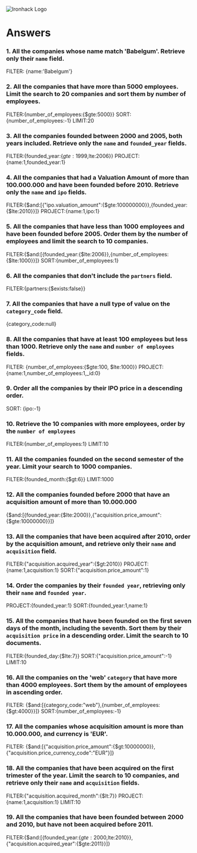 ![Ironhack Logo](https://i.imgur.com/1QgrNNw.png)

# Answers

### 1. All the companies whose name match 'Babelgum'. Retrieve only their `name` field.

<!-- Your Code Goes Here -->
FILTER: {name:'Babelgum'}


### 2. All the companies that have more than 5000 employees. Limit the search to 20 companies and sort them by **number of employees**.

<!-- Your Code Goes Here -->
FILTER:{number_of_employees:{$gte:5000}}
SORT:{number_of_employees:-1}
LIMIT:20

### 3. All the companies founded between 2000 and 2005, both years included. Retrieve only the `name` and `founded_year` fields.

<!-- Your Code Goes Here -->
FILTER:{founded_year:{$gte:1999,$lte:2006}}
PROJECT:{name:1,founded_year:1}

### 4. All the companies that had a Valuation Amount of more than 100.000.000 and have been founded before 2010. Retrieve only the `name` and `ipo` fields.

<!-- Your Code Goes Here -->
FILTER:{$and:[{"ipo.valuation_amount":{$gte:100000000}},{founded_year:{$lte:2010}}]}
PROJECT:{name:1,ipo:1}

### 5. All the companies that have less than 1000 employees and have been founded before 2005. Order them by the number of employees and limit the search to 10 companies.

<!-- Your Code Goes Here -->
FILTER:{$and:[{founded_year:{$lte:2006}},{number_of_employees:{$lte:1000}}]}
SORT:{number_of_employees:1}

### 6. All the companies that don't include the `partners` field.

<!-- Your Code Goes Here -->
FILTER:{partners:{$exists:false}}

### 7. All the companies that have a null type of value on the `category_code` field.

<!-- Your Code Goes Here -->
{category_code:null}

### 8. All the companies that have at least 100 employees but less than 1000. Retrieve only the `name` and `number of employees` fields.

<!-- Your Code Goes Here -->
FILTER: {number_of_employees:{$gte:100, $lte:1000}}
PROJECT: {name:1,number_of_employees:1,_id:0}

### 9. Order all the companies by their IPO price in a descending order.

<!-- Your Code Goes Here -->
SORT: {ipo:-1}

### 10. Retrieve the 10 companies with more employees, order by the `number of employees`

<!-- Your Code Goes Here -->
FILTER:{number_of_employees:1}
LIMIT:10

### 11. All the companies founded on the second semester of the year. Limit your search to 1000 companies.
FILTER:{founded_month:{$gt:6}}
LIMIT:1000

<!-- Your Code Goes Here -->

<!-- ### 12. All the companies that have been 'deadpooled' after the third year. -->


<!-- Your Code Goes Here -->

### 12. All the companies founded before 2000 that have an acquisition amount of more than 10.000.000

<!-- Your Code Goes Here -->
{$and:[{founded_year:{$lte:2000}},{"acquisition.price_amount":{$gte:10000000}}]}

### 13. All the companies that have been acquired after 2010, order by the acquisition amount, and retrieve only their `name` and `acquisition` field.

<!-- Your Code Goes Here -->
FILTER:{"acquisition.acquired_year":{$gt:2010}}
PROJECT:{name:1,acquisition:1}
SORT:{"acquisition.price_amount":1}

### 14. Order the companies by their `founded year`, retrieving only their `name` and `founded year`.

<!-- Your Code Goes Here -->
PROJECT:{founded_year:1}
SORT:{founded_year:1,name:1}

### 15. All the companies that have been founded on the first seven days of the month, including the seventh. Sort them by their `acquisition price` in a descending order. Limit the search to 10 documents.

<!-- Your Code Goes Here -->
FILTER:{founded_day:{$lte:7}}
SORT:{"acquisition.price_amount":-1}
LIMIT:10

### 16. All the companies on the 'web' `category` that have more than 4000 employees. Sort them by the amount of employees in ascending order.

<!-- Your Code Goes Here -->
FILTER: {$and:[{category_code:"web"},{number_of_employees:{$gt:4000}}]}
SORT:{number_of_employees:-1}

### 17. All the companies whose acquisition amount is more than 10.000.000, and currency is 'EUR'.

<!-- Your Code Goes Here -->
FILTER: {$and:[{"acquisition.price_amount":{$gt:10000000}},{"acquisition.price_currency_code":"EUR"}]}


### 18. All the companies that have been acquired on the first trimester of the year. Limit the search to 10 companies, and retrieve only their `name` and `acquisition` fields.

<!-- Your Code Goes Here -->
FILTER:{"acquisition.acquired_month":{$lt:7}}
PROJECT:{name:1,acquisition:1}
LIMIT:10

### 19. All the companies that have been founded between 2000 and 2010, but have not been acquired before 2011.

<!-- Your Code Goes Here -->
FILTER:{$and:[{founded_year:{$gte:2000,$lte:2010}},{"acquisition.acquired_year":{$gte:2011}}]}
